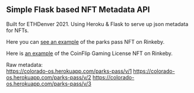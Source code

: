## Simple Flask based NFT Metadata API

Built for ETHDenver 2021. Using Heroku & Flask to serve up json metadata for NFTs. 

Here you can [see an example](https://testnets.opensea.io/assets/0xc9a26c72bff503f948ac820c4f670a795599f157/0) of the parks pass NFT on Rinkeby.

Here is [an example](https://testnets.opensea.io/assets/0x01f292a40d3e5f2b1d08e442816249843d3e2120/0) of the CoinFlip Gaming License NFT on Rinkeby. 

Raw metadata:  
https://colorado-os.herokuapp.com/parks-pass/v/1
https://colorado-os.herokuapp.com/parks-pass/v/2
https://colorado-os.herokuapp.com/parks-pass/v/3
